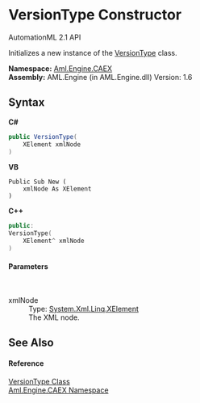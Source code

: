 # VersionType Constructor 
AutomationML 2.1 API 

Initializes a new instance of the <a href="T_Aml_Engine_CAEX_VersionType">VersionType</a> class.

**Namespace:**&nbsp;<a href="N_Aml_Engine_CAEX">Aml.Engine.CAEX</a><br />**Assembly:**&nbsp;AML.Engine (in AML.Engine.dll) Version: 1.6

## Syntax

**C#**<br />
``` C#
public VersionType(
	XElement xmlNode
)
```

**VB**<br />
``` VB
Public Sub New ( 
	xmlNode As XElement
)
```

**C++**<br />
``` C++
public:
VersionType(
	XElement^ xmlNode
)
```


#### Parameters
&nbsp;<dl><dt>xmlNode</dt><dd>Type: <a href="https://docs.microsoft.com/dotnet/api/system.xml.linq.xelement" target="_parent" rel="noopener noreferrer">System.Xml.Linq.XElement</a><br />The XML node.</dd></dl>

## See Also


#### Reference
<a href="T_Aml_Engine_CAEX_VersionType">VersionType Class</a><br /><a href="N_Aml_Engine_CAEX">Aml.Engine.CAEX Namespace</a><br />